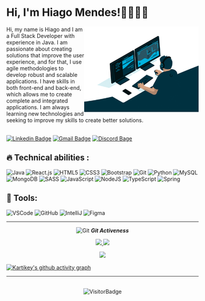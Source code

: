 # Hi, I'm Hiago Mendes!👋🏼👦🏽

<div>
 <img align="right" alt="devGif"  width="300" src="https://raw.githubusercontent.com/hiag0liveira/hiag0liveira/main/gifs/gifs-de-programador-29.gif">
Hi, my name is Hiago and I am a Full Stack Developer with experience in Java. I am passionate about creating solutions that improve 
the user experience, and for that, I use agile methodologies to develop robust and scalable applications. I have skills in both front-end and back-end, which allows me to create complete and integrated applications. I am always learning new technologies and seeking to improve my skills to create better solutions.
 </div>
 
 <br>
 
[![Linkedin Badge](https://img.shields.io/badge/LinkedIn-0077B5?style=for-the-badge&logo=linkedin&logoColor=white)](https://www.linkedin.com/in/hiago-de-oliveira-mendes-520647212/)
[![Gmail Badge](https://img.shields.io/badge/Gmail-D14836?style=for-the-badge&logo=gmail&logoColor=white)](mailto:hiagoliv3ira@gmail.com)
[![Discord Bage](https://img.shields.io/badge/Discord-7289DA?style=for-the-badge&logo=discord&logoColor=white)](https://discord.gg/yCZ7AxBVbR)
 <br>

 ## 🔥 Technical abilities :

![Java](https://img.shields.io/badge/Java-ED8B00?style=for-the-badge&logo=java&logoColor=white)
![React.js](https://img.shields.io/badge/React-20232A?style=for-the-badge&logo=react&logoColor=61DAFB)
![HTML5](https://img.shields.io/badge/HTML5-E34F26?style=for-the-badge&logo=html5&logoColor=white)
![CSS3](https://img.shields.io/badge/CSS3-1572B6?style=for-the-badge&logo=css3&logoColor=white)
![Bootstrap](https://img.shields.io/badge/Bootstrap-563D7C?style=for-the-badge&logo=bootstrap&logoColor=white)
![Git](https://img.shields.io/badge/GIT-E44C30?style=for-the-badge&logo=git&logoColor=white)
![Python](https://img.shields.io/badge/Python-14354C?style=for-the-badge&logo=python&logoColor=white)
![MySQL](https://img.shields.io/badge/MySQL-00000F?style=for-the-badge&logo=mysql&logoColor=white)
![MongoDB](https://img.shields.io/badge/MongoDB-4EA94B?style=for-the-badge&logo=mongodb&logoColor=white)
![SASS](https://img.shields.io/badge/Sass-CC6699?style=for-the-badge&logo=sass&logoColor=white)
![JavaScript](https://img.shields.io/badge/JavaScript-323330?style=for-the-badge&logo=javascript&logoColor=F7DF1E)
![NodeJS](https://img.shields.io/badge/Node.js-43853D?style=for-the-badge&logo=node.js&logoColor=white)
![TypeScript](https://img.shields.io/badge/TypeScript-007ACC?style=for-the-badge&logo=typescript&logoColor=white)
![Spring](https://img.shields.io/badge/Spring-6DB33F?style=for-the-badge&logo=spring&logoColor=white)

## 🔧 Tools:
![VSCode](https://img.shields.io/badge/Visual_Studio_Code-0078D4?style=for-the-badge&logo=visual%20studio%20code&logoColor=white)
![GitHub](https://img.shields.io/badge/GitHub-100000?style=for-the-badge&logo=github&logoColor=white)
![IntelliJ](https://img.shields.io/badge/IntelliJ_IDEA-000000.svg?style=for-the-badge&logo=intellij-idea&logoColor=white)
![Figma](https://img.shields.io/badge/Figma-F24E1E?style=for-the-badge&logo=figma&logoColor=white)

<hr>

<p align="center">
<img src="https://media.giphy.com/media/W5eoZHPpUx9sapR0eu/giphy.gif" width="30px" alt="Git"/>&nbsp;<i><b>Git Activeness</b></i></p>

<div align="center">
  <a href="https://github.com/hiag0liveira">
  <img height="180em" src="https://github-readme-stats.vercel.app/api?username=hiag0liveira&show_icons=true&theme=highcontrast&include_all_commits=true&count_private=true" />
  <img height="180em" src="https://github-readme-stats.vercel.app/api/top-langs/?username=hiag0liveira&layout=compact&langs_count=7&theme=highcontrast"/>
</div>
 
 
<p align="center">
  <img src="https://github-readme-streak-stats.herokuapp.com?user=hiag0liveira&&theme=highcontrast&show_icons=true)](https://git.io/streak-stats" /> 
 
 [![Kartikey's github activity graph](https://github-readme-activity-graph.cyclic.app/graph?username=hiag0liveira&theme=merko)](https://github.com/hiag0liveira/github-readme-activity-graph)
 
 <hr>
 
  <br>
 <div align="center">
 <img alt="VisitorBadge" width="150" src="https://visitor-badge.laobi.icu/badge?page_id=hiag0liveira.hiag0liveira">
</div>
 
